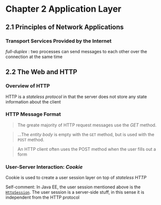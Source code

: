 # Chapter 2 Application Layer
## 2.1 Principles of Network Applications
### Transport Services Provided by the Internet
*full-duplex* : two processes can send messages to each other over the connection at the same time

## 2.2 The Web and HTTP
### Overview of HTTP
HTTP is a *stateless protocol* in that the server does not store any state information about the client

### HTTP Message Format
> The greate majority of HTTP request messages use the *GET* method.

> ...The *entity body* is empty with the `GET` method, but is used with the `POST` method.

> An HTTP client often uses the POST method when the user fills out a form

### User-Server Interaction: *Cookie*
Cookie is used to create a user session layer on top of *stateless HTTP*

Self-comment: In Java EE, the user session mentioned above is the [`HttpSession`](https://docs.oracle.com/javaee/7/api/javax/servlet/http/HttpSession.html). The user session is a server-side stuff, in this sense it is independent from the HTTP protocol
